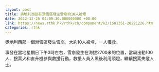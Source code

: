 ```yaml
---
layout: post
title: 奧地利西部有滑雪區發生雪崩約10人被埋
date: 2022-12-26 04:09:30.000000000 +08:00
link: https://news.rthk.hk/rthk/ch/component/k2/1681351-20221226.htm
categories: rthk
---
```


奧地利西部一個滑雪區發生雪崩，大約10人被埋，一人獲救。

事發在當地星期日下午3時左右，雪崩發生在海拔2700米的位置，當局出動100人、搜索犬和直升機參與救援行動，救援人員入黑後利用頭燈，繼續搜索失蹤人士。
